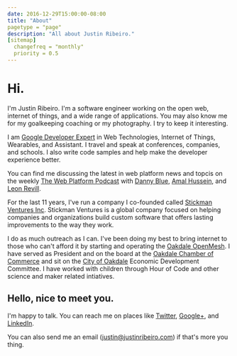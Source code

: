 ```yaml
---
date: 2016-12-29T15:00:00-08:00
title: "About"
pagetype = "page"
description: "All about Justin Ribeiro."
[sitemap]
  changefreq = "monthly"
  priority = 0.5
---
```


# Hi.

I'm Justin Ribeiro. I'm a software engineer working on the open web, internet of things, and a wide range of applications. You may also know me for my goalkeeping coaching or my photography. I try to keep it interesting.

I am [Google Developer Expert](https://developers.google.com/experts/people/justin-ribeiro) in Web Technologies, Internet of Things, Wearables, and Assistant. I travel and speak at conferences, companies, and schools. I also write code samples and help make the developer experience better.

You can find me discussing the latest in web platform news and topcis on the weekly [The Web Platform Podcast](https://thewebplatformpodcast.com/) with [Danny Blue](https://www.twitter.com/dee_bloo), [Amal Hussein](https://twitter.com/nomadtechie), and [Leon Revill](https://twitter.com/revillweb).

For the last 11 years, I've run a company I co-founded called [Stickman Ventures Inc](https://www.stickmanventures.com). Stickman Ventures is a global company focused on helping companies and organizations build custom software that offers lasting improvements to the way they work.

I do as much outreach as I can. I've been doing my best to bring internet to those who can't afford it by starting and operating the [Oakdale OpenMesh](https://www.oakdaleopenmesh.org). I have served as President and on the board at the [Oakdale Chamber of Commerce](https://www.oakdalechamber.com) and sit on the [City of Oakdale](http://www.oakdalegov.com/) Economic Development Committee. I have worked with children through Hour of Code and other science and maker related intiatives.

## Hello, nice to meet you.

I'm happy to talk. You can reach me on places like [Twitter](https://twitter.com/justinribeiro), [Google+](https://plus.google.com/+JustinRibeiro), and [LinkedIn](https://www.linkedin.com/in/justinribeiro).

You can also send me an email (justin@justinribeiro.com) if that's more you thing.
